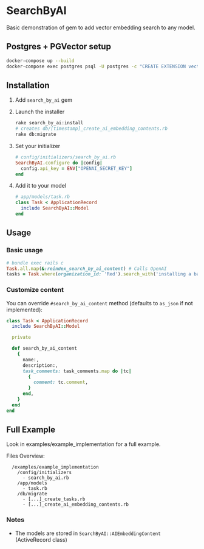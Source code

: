 # SearchByAI

Basic demonstration of gem to add vector embedding search to any model.

## Postgres + PGVector setup

```bash
docker-compose up --build
docker-compose exec postgres psql -U postgres -c "CREATE EXTENSION vector;"
```

## Installation

1. Add `search_by_ai` gem

2. Launch the installer

    ```bash
    rake search_by_ai:install
    # creates db/[timestamp]_create_ai_embedding_contents.rb
    rake db:migrate
    ```

2. Set your initializer

    ```ruby
    # config/initializers/search_by_ai.rb
    SearchByAI.configure do |config|
      config.api_key = ENV["OPENAI_SECRET_KEY"]
    end
    ```

2. Add it to your model

    ```ruby
    # app/models/task.rb
    class Task < ApplicationRecord
      include SearchByAI::Model
    end
    ```


## Usage

### Basic usage

```ruby
# bundle exec rails c
Task.all.map(&:reindex_search_by_ai_content) # Calls OpenAI
tasks = Task.where(organization_id: 'Red').search_with('installing a bathtub')
```

### Customize content

You can override `#search_by_ai_content` method (defaults to `as_json` if not implemented):

```ruby
class Task < ApplicationRecord
  include SearchByAI::Model

  private

  def search_by_ai_content
    {
      name:,
      description:,
      task_comments: task_comments.map do |tc|
        {
          comment: tc.comment,
        }
      end,
    }
  end
end
```

## Full Example

Look in examples/example_implementation for a full example.

Files Overview:

```
  /examples/example_implementation
    /config/initializers
      - search_by_ai.rb
    /app/models
      - task.rb
    /db/migrate
      - [...]_create_tasks.rb
      - [...]_create_ai_embedding_contents.rb
```

### Notes

- The models are stored in `SearchByAI::AIEmbeddingContent` (ActiveRecord class)
